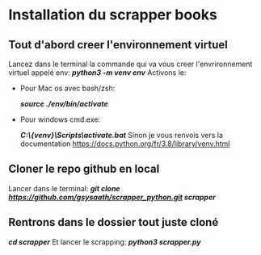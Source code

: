 # Installation du scrapper books
## Tout d'abord creer l'environnement virtuel

Lancez dans le terminal la commande qui va vous creer l'envrironnement virtuel appelé env:
***python3 -m venv env***
Activons le:
- Pour Mac os avec bash/zsh:

    ***source ./env/bin/activate***
- Pour windows cmd.exe:

    ***C:\\{venv}\\Scripts\\activate.bat***
Sinon je vous renvois vers la documentation https://docs.python.org/fr/3.8/library/venv.html
## Cloner le repo github en local

Lancer dans le terminal:
***git clone https://github.com/gsysaath/scrapper_python.git scrapper***

## Rentrons dans le dossier tout juste cloné

***cd scrapper***
Et lancer le scrapping:
***python3 scrapper.py***
